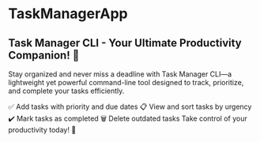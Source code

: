 # TaskManagerApp
## Task Manager CLI - Your Ultimate Productivity Companion! 🚀

Stay organized and never miss a deadline with Task Manager CLI—a lightweight yet powerful command-line tool designed to track, prioritize, and complete your tasks efficiently.

✅ Add tasks with priority and due dates
📋 View and sort tasks by urgency
✔️ Mark tasks as completed
🗑️ Delete outdated tasks
Take control of your productivity today! 💪